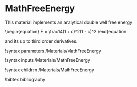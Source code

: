 # MathFreeEnergy

This material implements an analytical double well free energy

\begin{equation}
F = \frac14(1 + c)^2(1 - c)^2
\end{equation

and its up to third order derivatives.

!syntax parameters /Materials/MathFreeEnergy

!syntax inputs /Materials/MathFreeEnergy

!syntax children /Materials/MathFreeEnergy

!bibtex bibliography
